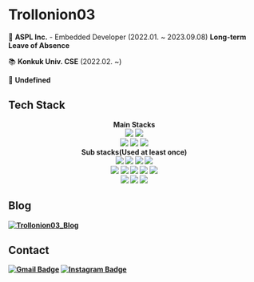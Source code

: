 Trollonion03
==============

🏢 **ASPL Inc.** - Embedded Developer (2022.01. ~ 2023.09.08) **Long-term Leave of Absence**

📚 **Konkuk Univ. CSE** (2022.02. ~)

🔭 **Undefined**

Tech Stack
---------
<div align=center>
  <b><strong>Main Stacks</strong></b>
  <br>
  <img src="https://img.shields.io/badge/C-A8B9CC?style=for-the-badge&logo=C&logoColor=white">
  <img src="https://img.shields.io/badge/C++-00599C?style=for-the-badge&logo=C%2B%2B&logoColor=white">
  <br>
  <img src="https://img.shields.io/badge/MFC-5C2D91?style=for-the-badge&logo=VisualStudio&logoColor=white">
  <img src="https://img.shields.io/badge/-TI--C2000-CC0000?style=for-the-badge">
  <img src="https://img.shields.io/badge/Qt-41CD52?style=for-the-badge&logo=Qt&logoColor=white">
</div>

<div align=center>
  <b><strong>Sub stacks</storng>(Used at least once)</b>
  <br>
  <img src="https://img.shields.io/badge/Python-3776AB?style=for-the-badge&logo=Python&logoColor=white">
  <img src="https://img.shields.io/badge/Java-007396?style=for-the-badge&logo=OpenJdk&logoColor=white">
  <img src="https://img.shields.io/badge/Kotlin-0095d5?style=for-the-badge&logo=Kotlin&logoColor=white">
  <img src="https://img.shields.io/badge/JavaScript-F7DF1E?style=for-the-badge&logo=JavaScript&logoColor=white">
  <br>
  <img src="https://img.shields.io/badge/Android-3DDC84?style=for-the-badge&logo=Android&logoColor=white">
  <img src="https://img.shields.io/badge/Arduino-00979D?style=for-the-badge&logo=Arduino&logoColor=white">
  <img src="https://img.shields.io/badge/Raspberry__Pi-C51A4A?style=for-the-badge&logo=Raspberry-Pi&logoColor=white">
  <img src="https://img.shields.io/badge/Express-000000?style=for-the-badge&logo=Express&logoColor=white">
  <img src="https://img.shields.io/badge/Django-092E20?style=for-the-badge&logo=Django&logoColor=white">
  <br>
  <img src="https://img.shields.io/badge/Apache_Spark-E25A1C?style=for-the-badge&logo=apachespark&logoColor=white">
  <img src="https://img.shields.io/badge/Apache_Hadoop-66CCFF?style=for-the-badge&logo=apachehadoop&logoColor=white">
  <img src="https://img.shields.io/badge/React-61DAFB?style=for-the-badge&logo=React&logoColor=white">
</div>

Blog
----------
[![Trollonion03_Blog](https://img.shields.io/badge/Trollonion03's_Blog-181717?style=for-the-badge&logo=GitHub&logoColor=white&link=https://trollonion03.github.io)](https://trollonion03.github.io)

Contact
-------

[![Gmail Badge](https://img.shields.io/badge/Gmail-EA4335?style=for-the-badge&logo=Gmail&logoColor=white&link=mailto:trollonion03@gmail.com)](mailto:trollonion03@gmail.com)
[![Instagram Badge](https://img.shields.io/badge/Instagram-E4405F?style=for-the-badge&logo=Instagram&logoColor=white&link=https://www.instagram.com/trollonion_03)](https://www.instagram.com/trollonion_03)
